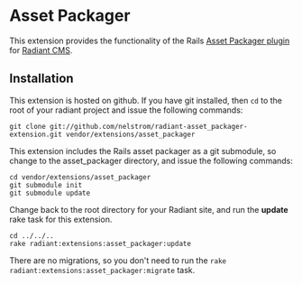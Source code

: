 # Asset Packager

This extension provides the functionality of the Rails [Asset Packager plugin][1] for [Radiant CMS][2]. 


## Installation

This extension is hosted on github. If you have git installed, then `cd` to the root of your radiant project and issue the following commands: 

    git clone git://github.com/nelstrom/radiant-asset_packager-extension.git vendor/extensions/asset_packager

This extension includes the Rails asset packager as a git submodule, so change to the asset_packager directory, and issue the following commands: 

    cd vendor/extensions/asset_packager
    git submodule init
    git submodule update

Change back to the root directory for your Radiant site, and run the **update** rake task for this extension.

    cd ../../..
    rake radiant:extensions:asset_packager:update

There are no migrations, so you don't need to run the `rake radiant:extensions:asset_packager:migrate` task.

[1]: http://github.com/sbecker/asset_packager/tree/master
[2]: http://radiantcms.org/
